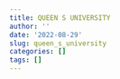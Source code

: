 ```yaml
---
title: QUEEN S UNIVERSITY
author: ''
date: '2022-08-29'
slug: queen_s_university
categories: []
tags: []
---
```

